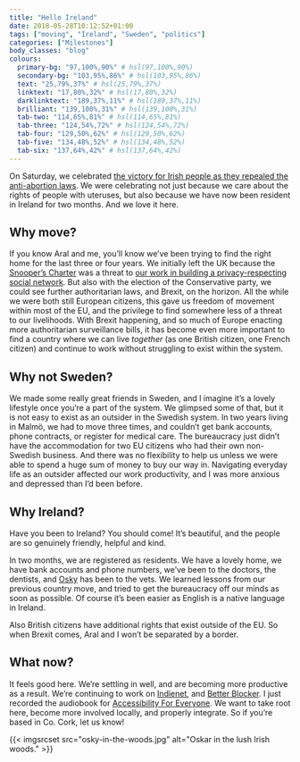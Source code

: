 ```yaml
---
title: "Hello Ireland"
date: 2018-05-28T10:12:52+01:00
tags: ["moving", "Ireland", "Sweden", "politics"]
categories: ["Milestones"]
body_classes: "blog"
colours:
  primary-bg: "97,100%,90%" # hsl(97,100%,90%)
  secondary-bg: "103,95%,86%" # hsl(103,95%,86%)
  text: "25,79%,37%" # hsl(25,79%,37%)
  linktext: "17,80%,32%" # hsl(17,80%,32%)
  darklinktext: "189,37%,11%" # hsl(189,37%,11%)
  brilliant: "139,100%,31%" # hsl(139,100%,31%)
  tab-two: "114,65%,81%" # hsl(114,65%,81%)
  tab-three: "124,54%,72%" # hsl(124,54%,72%)
  tab-four: "129,50%,62%" # hsl(129,50%,62%)
  tab-five: "134,48%,52%" # hsl(134,48%,52%)
  tab-six: "137,64%,42%" # hsl(137,64%,42%)
---
```


On Saturday, we celebrated [the victory for Irish people as they repealed the anti-abortion laws](https://www.irishtimes.com/news/politics/abortion-referendum). We were celebrating not just because we care about the rights of people with uteruses, but also because we have now been resident in Ireland for two months. And we love it here.

## Why move?

If you know Aral and me, you’ll know we’ve been trying to find the right home for the last three or four years. We initially left the UK because the [Snooper’s Charter](https://www.theguardian.com/world/2016/nov/29/snoopers-charter-bill-becomes-law-extending-uk-state-surveillance) was a threat to [our work in building a privacy-respecting social network](https://ind.ie/heartbeat). But also with the election of the Conservative party, we could see further authoritarian laws, and Brexit, on the horizon. All the while we were both still European citizens, this gave us freedom of movement within most of the EU, and the privilege to find somewhere less of a threat to our livelihoods. With Brexit happening, and so much of Europe enacting more authoritarian surveillance bills, it has become even more important to find a country where we can live *together* (as one British citizen, one French citizen) and continue to work without struggling to exist within the system.

## Why not Sweden?

We made some really great friends in Sweden, and I imagine it’s a lovely lifestyle once you’re a part of the system. We glimpsed some of that, but it is not easy to exist as an outsider in the Swedish system. In two years living in Malmö, we had to move three times, and couldn’t get bank accounts, phone contracts, or register for medical care. The bureaucracy just didn’t have the accommodation for two EU citizens who had their own non-Swedish business. And there was no flexibility to help us unless we were able to spend a huge sum of money to buy our way in. Navigating everyday life as an outsider affected our work productivity, and I was more anxious and depressed than I’d been before.

## Why Ireland?

Have you been to Ireland? You should come! It’s beautiful, and the people are so genuinely friendly, helpful and kind.

In two months, we are registered as residents. We have a lovely home, we have bank accounts and phone numbers, we’ve been to the doctors, the dentists, and [Osky](https://twitter.com/gigapup) has been to the vets. We learned lessons from our previous country move, and tried to get the bureaucracy off our minds as soon as possible. Of course it’s been easier as English is a native language in Ireland.

Also British citizens have additional rights that exist outside of the EU. So when Brexit comes, Aral and I won’t be separated by a border.

## What now?

It feels good here. We’re settling in well, and are becoming more productive as a result. We’re continuing to work on [Indienet](https://indienet.info), and [Better Blocker](https://better.fyi). I just recorded the audiobook for [Accessibility For Everyone](/accessibility-for-everyone). We want to take root here, become more involved locally, and properly integrate. So if you’re based in Co. Cork, let us know!

{{< imgsrcset src="osky-in-the-woods.jpg" alt="Oskar in the lush Irish woods." >}}